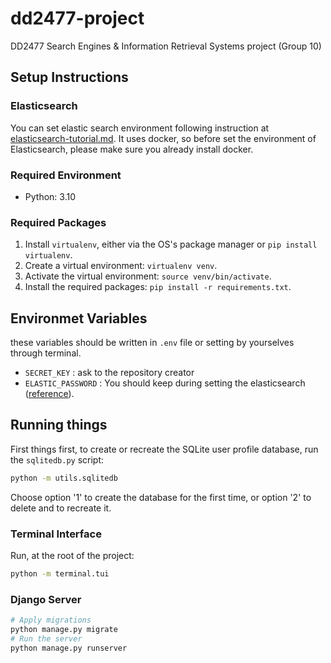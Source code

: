 # dd2477-project

DD2477 Search Engines &amp; Information Retrieval Systems project (Group 10)

## Setup Instructions

### Elasticsearch

You can set elastic search environment following instruction at [elasticsearch-tutorial.md](elasticsearch-tutorial.md).
It uses docker, so before set the environment of Elasticsearch, please make sure you already install docker.

### Required Environment

- Python: 3.10

### Required Packages

1. Install `virtualenv`, either via the OS's package manager or `pip install virtualenv`.
2. Create a virtual environment: `virtualenv venv`.
3. Activate the virtual environment: `source venv/bin/activate`.
4. Install the required packages: `pip install -r requirements.txt`.

## Environmet Variables
these variables should be written in `.env` file or setting by yourselves through terminal.
- `SECRET_KEY` : ask to the repository creator
- `ELASTIC_PASSWORD` : You should keep during setting the elasticsearch ([reference](elasticsearch-tutorial.md)).

## Running things

First things first, to create or recreate the SQLite user profile database, run the `sqlitedb.py` script:

```bash
python -m utils.sqlitedb
```

Choose option '1' to create the database for the first time, or option '2' to delete and to recreate it.

### Terminal Interface

Run, at the root of the project:

```bash
python -m terminal.tui
```

### Django Server

```bash
# Apply migrations
python manage.py migrate
# Run the server
python manage.py runserver
```
